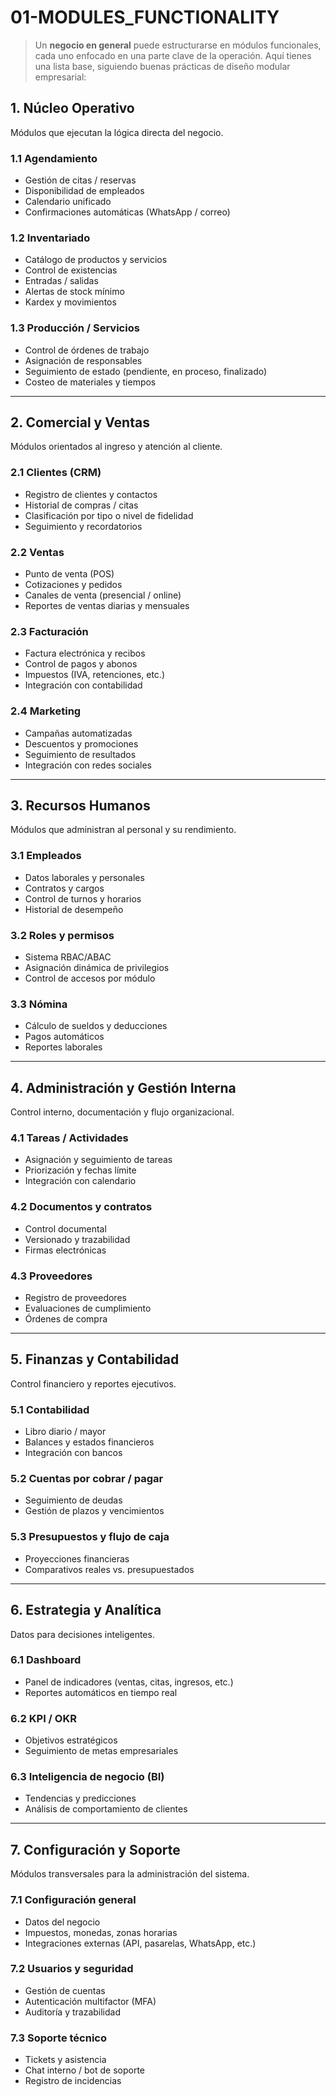 # 01-MODULES_FUNCTIONALITY

> Un **negocio en general** puede estructurarse en módulos funcionales, cada uno enfocado en una parte clave de la operación. Aquí tienes una lista base, siguiendo buenas prácticas de diseño modular empresarial:

## **1. Núcleo Operativo**

Módulos que ejecutan la lógica directa del negocio.

### 1.1 Agendamiento

* Gestión de citas / reservas
* Disponibilidad de empleados
* Calendario unificado
* Confirmaciones automáticas (WhatsApp / correo)

### 1.2 Inventariado

* Catálogo de productos y servicios
* Control de existencias
* Entradas / salidas
* Alertas de stock mínimo
* Kardex y movimientos

### 1.3 Producción / Servicios

* Control de órdenes de trabajo
* Asignación de responsables
* Seguimiento de estado (pendiente, en proceso, finalizado)
* Costeo de materiales y tiempos

---

## **2. Comercial y Ventas**

Módulos orientados al ingreso y atención al cliente.

### 2.1 Clientes (CRM)

* Registro de clientes y contactos
* Historial de compras / citas
* Clasificación por tipo o nivel de fidelidad
* Seguimiento y recordatorios

### 2.2 Ventas

* Punto de venta (POS)
* Cotizaciones y pedidos
* Canales de venta (presencial / online)
* Reportes de ventas diarias y mensuales

### 2.3 Facturación

* Factura electrónica y recibos
* Control de pagos y abonos
* Impuestos (IVA, retenciones, etc.)
* Integración con contabilidad

### 2.4 Marketing

* Campañas automatizadas
* Descuentos y promociones
* Seguimiento de resultados
* Integración con redes sociales

---

## **3. Recursos Humanos**

Módulos que administran al personal y su rendimiento.

### 3.1 Empleados

* Datos laborales y personales
* Contratos y cargos
* Control de turnos y horarios
* Historial de desempeño

### 3.2 Roles y permisos

* Sistema RBAC/ABAC
* Asignación dinámica de privilegios
* Control de accesos por módulo

### 3.3 Nómina

* Cálculo de sueldos y deducciones
* Pagos automáticos
* Reportes laborales

---

## **4. Administración y Gestión Interna**

Control interno, documentación y flujo organizacional.

### 4.1 Tareas / Actividades

* Asignación y seguimiento de tareas
* Priorización y fechas límite
* Integración con calendario

### 4.2 Documentos y contratos

* Control documental
* Versionado y trazabilidad
* Firmas electrónicas

### 4.3 Proveedores

* Registro de proveedores
* Evaluaciones de cumplimiento
* Órdenes de compra

---

## **5. Finanzas y Contabilidad**

Control financiero y reportes ejecutivos.

### 5.1 Contabilidad

* Libro diario / mayor
* Balances y estados financieros
* Integración con bancos

### 5.2 Cuentas por cobrar / pagar

* Seguimiento de deudas
* Gestión de plazos y vencimientos

### 5.3 Presupuestos y flujo de caja

* Proyecciones financieras
* Comparativos reales vs. presupuestados

---

## **6. Estrategia y Analítica**

Datos para decisiones inteligentes.

### 6.1 Dashboard

* Panel de indicadores (ventas, citas, ingresos, etc.)
* Reportes automáticos en tiempo real

### 6.2 KPI / OKR

* Objetivos estratégicos
* Seguimiento de metas empresariales

### 6.3 Inteligencia de negocio (BI)

* Tendencias y predicciones
* Análisis de comportamiento de clientes

---

## **7. Configuración y Soporte**

Módulos transversales para la administración del sistema.

### 7.1 Configuración general

* Datos del negocio
* Impuestos, monedas, zonas horarias
* Integraciones externas (API, pasarelas, WhatsApp, etc.)

### 7.2 Usuarios y seguridad

* Gestión de cuentas
* Autenticación multifactor (MFA)
* Auditoría y trazabilidad

### 7.3 Soporte técnico

* Tickets y asistencia
* Chat interno / bot de soporte
* Registro de incidencias